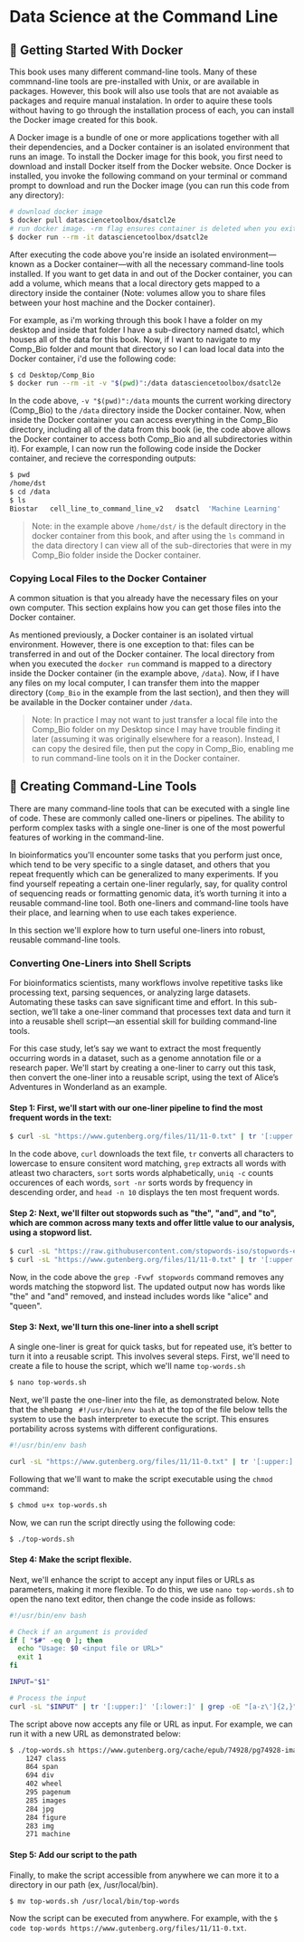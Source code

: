 # Data Science at the Command Line

## 🐍 Getting Started With Docker
This book uses many different command-line tools. Many of these commnand-line tools are pre-installed with Unix, or are available in packages. However, this book will also use tools that are not avaiable as packages and require manual instalation. In order to aquire these tools without having to go through the installation process of each, you can install the Docker image created for this book. 

A Docker image is a bundle of one or more applications together with all their dependencies, and a Docker container is an isolated environment that runs an image. To install the Docker image for this book, you first need to download and install Docker itself from the Docker website. Once Docker is installed, you invoke the following command on your terminal or command prompt to download and run the Docker image (you can run this code from any directory):

```bash
# download docker image
$ docker pull datasciencetoolbox/dsatcl2e
# run docker image. -rm flag ensures container is deleted when you exit (no leftover state). Exit container with Ctrl+D
$ docker run --rm -it datasciencetoolbox/dsatcl2e
```

After executing the code above you're inside an isolated environment—known as a Docker container—with all the necessary command-line tools installed. If you want to get data in and out of the Docker container, you can add a volume, which means that a local directory gets mapped to a directory inside the container (Note: volumes allow you to share files between your host machine and the Docker container). 

For example, as i'm working through this book I have a folder on my desktop and inside that folder I have a sub-directory named dsatcl, which houses all of the data for this book. Now, if I want to navigate to my Comp_Bio folder and mount that directory so I can load local data into the Docker container, i'd use the following code:

```bash
$ cd Desktop/Comp_Bio
$ docker run --rm -it -v "$(pwd)":/data datasciencetoolbox/dsatcl2e
```

In the code above, ```-v "$(pwd)":/data``` mounts the current working directory (Comp_Bio) to the ```/data``` directory inside the Docker container. Now, when inside the Docker container you can access everything in the Comp_Bio directory, including all of the data from this book (ie, the code above allows the Docker container to access both Comp_Bio and all subdirectories within it). For example, I can now run the following code inside the Docker container, and recieve the corresponding outputs:

```bash
$ pwd
/home/dst
$ cd /data
$ ls
Biostar   cell_line_to_command_line_v2   dsatcl  'Machine Learning'
```

> Note: in the example above ```/home/dst/``` is the default directory in the docker container from this book, and after using the ```ls``` command in the data directory I can view all of the sub-directories that were in my Comp_Bio folder inside the Docker container. 
 
### Copying Local Files to the Docker Container
A common situation is that you already have the necessary files on your own computer. This section explains how you can get those files into the Docker container. 

As mentioned previously, a Docker container is an isolated virtual environment. However, there is one exception to that: files can be transferred in and out of the Docker container. The local directory from when you executed the ```docker run``` command is mapped to a directory inside the Docker container (in the example above, ```/data```). Now, if I have any files on my local computer, I can transfer them into the mapper directory (```Comp_Bio``` in the example from the last section), and then they will be available in the Docker container under ```/data```. 

> Note: In practice I may not want to just transfer a local file into the Comp_Bio folder on my Desktop since I may have trouble finding it later (assuming it was originally elsewhere for a reason). Instead, I can copy the desired file, then put the copy in Comp_Bio, enabling me to run command-line tools on it in the Docker container.

## 🐍 Creating Command-Line Tools

There are many command-line tools that can be executed with a single line of code. These are commonly called one-liners or pipelines. The ability to perform complex tasks with a single one-liner is one of the most powerful features of working in the command-line. 

In bioinformatics you'll encounter some tasks that you perform just once, which tend to be very specific to a single dataset, and others that you repeat frequently which can be generalized to many experiments. If you find yourself repeating a certain one-liner regularly, say, for quality control of sequencing reads or formatting genomic data, it’s worth turning it into a reusable command-line tool. Both one-liners and command-line tools have their place, and learning when to use each takes experience.

In this section we'll explore how to turn useful one-liners into robust, reusable command-line tools. 

### Converting One-Liners into Shell Scripts

For bioinformatics scientists, many workflows involve repetitive tasks like processing text, parsing sequences, or analyzing large datasets. Automating these tasks can save significant time and effort. In this sub-section, we’ll take a one-liner command that processes text data and turn it into a reusable shell script—an essential skill for building command-line tools.

For this case study, let’s say we want to extract the most frequently occurring words in a dataset, such as a genome annotation file or a research paper. We'll start by creating a one-liner to carry out this task, then convert the one-liner into a reusable script, using the text of Alice’s Adventures in Wonderland as an example. 

#### **Step 1:** First, we'll start with our one-liner pipeline to find the most frequent words in the text:
```bash
$ curl -sL "https://www.gutenberg.org/files/11/11-0.txt" | tr '[:upper:]' '[:lower:]' | grep -oE "[a-z\']{2,}" | sort | uniq -c | sort -nr | head -n 10
```

In the code above, ```curl``` downloads the text file, ```tr``` converts all characters to lowercase to ensure consitent word matching, ```grep``` extracts all words with atleast two characters, ```sort``` sorts words alphabetically, ```uniq -c``` counts occurences of each words, ```sort -nr``` sorts words by frequency in descending order, and ```head -n 10``` displays the ten most frequent words. 

#### **Step 2:** Next, we'll filter out stopwords such as "the", "and", and "to", which are common across many texts and offer little value to our analysis, using a stopword list. 

```bash
$ curl -sL "https://raw.githubusercontent.com/stopwords-iso/stopwords-en/master/stopwords-en.txt" > stopwords
$ curl -sL "https://www.gutenberg.org/files/11/11-0.txt" | tr '[:upper:]' '[:lower:]' | grep -oE "[a-z\']{2,}" | sort | grep -Fvwf stopwords | uniq -c | sort -nr | head -n 10
```

Now, in the code above the ```grep -Fvwf stopwords``` command removes any words matching the stopword list. The updated output now has words like "the" and "and" removed, and instead includes words like "alice" and "queen". 

#### **Step 3:** Next, we'll turn this one-liner into a shell script
A single one-liner is great for quick tasks, but for repeated use, it’s better to turn it into a reusable script. This involves several steps. First, we'll need to create a file to house the script, which we'll name ```top-words.sh```

```bash
$ nano top-words.sh
```

Next, we'll paste the one-liner into the file, as demonstrated below. Note that the shebang ``` #!/usr/bin/env bash``` at the top of the file below tells the system to use the bash interpreter to execute the script. This ensures portability across systems with different configurations.

```bash
#!/usr/bin/env bash

curl -sL "https://www.gutenberg.org/files/11/11-0.txt" | tr '[:upper:]' '[:lower:]' | grep -oE "[a-z\']{2,}" | sort | grep -Fvwf stopwords | uniq -c | sort -nr | head -n 10
```

Following that we'll want to make the script executable using the ```chmod``` command:

```bash
$ chmod u+x top-words.sh
```

Now, we can run the script directly using the following code:

```bash
$ ./top-words.sh
```

#### **Step 4:** Make the script flexible. 
Next, we'll enhance the script to accept any input files or URLs as parameters, making it more flexible. To do this, we use ```nano top-words.sh``` to open the nano text editor, then change the code inside as follows:

```bash
#!/usr/bin/env bash

# Check if an argument is provided
if [ "$#" -eq 0 ]; then
  echo "Usage: $0 <input file or URL>"
  exit 1
fi

INPUT="$1"

# Process the input
curl -sL "$INPUT" | tr '[:upper:]' '[:lower:]' | grep -oE "[a-z\']{2,}" | sort | grep -Fvwf stopwords | uniq -c | sort -nr | head -n 10
```

The script above now accepts any file or URL as input. For example, we can run it with a new URL as demonstrated below:

```bash
$ ./top-words.sh https://www.gutenberg.org/cache/epub/74928/pg74928-images.htm
    1247 class
    864 span
    694 div
    402 wheel
    295 pagenum
    285 images
    284 jpg
    284 figure
    283 img
    271 machine
```

#### **Step 5:** Add our script to the path
Finally, to make the script accessible from anywhere we can more it to a directory in our path (ex, /usr/local/bin).

```bash
$ mv top-words.sh /usr/local/bin/top-words
```

Now the script can be executed from anywhere. For example, with the ```$ code top-words https://www.gutenberg.org/files/11/11-0.txt```. 
